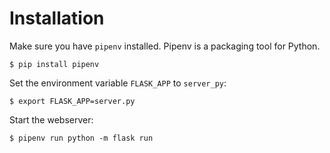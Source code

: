 # Installation

Make sure you have `pipenv` installed. Pipenv is a packaging tool for Python.

```$ pip install pipenv```

Set the environment variable `FLASK_APP` to `server_py`:

```$ export FLASK_APP=server.py```

Start the webserver:

```$ pipenv run python -m flask run```
